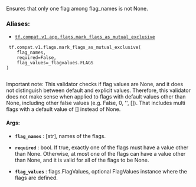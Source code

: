 Ensures that only one flag among flag_names is not None.



### Aliases:

- [ `tf.compat.v1.app.flags.mark_flags_as_mutual_exclusive` ](/api_docs/python/tf/compat/v1/flags/mark_flags_as_mutual_exclusive)



```
 tf.compat.v1.flags.mark_flags_as_mutual_exclusive(
    flag_names,
    required=False,
    flag_values=_flagvalues.FLAGS
)
 
```

Important note: This validator checks if flag values are None, and it does not
distinguish between default and explicit values. Therefore, this validator
does not make sense when applied to flags with default values other than None,
including other false values (e.g. False, 0, '', []). That includes multi
flags with a default value of [] instead of None.



#### Args:

- **`flag_names`** : [str], names of the flags.

- **`required`** : bool. If true, exactly one of the flags must have a value other
than None. Otherwise, at most one of the flags can have a value other
than None, and it is valid for all of the flags to be None.

- **`flag_values`** : flags.FlagValues, optional FlagValues instance where the flags
are defined.

